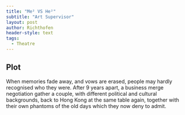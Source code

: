 ```yaml
---
title: "Me² VS He²"
subtitle: "Art Supervisor"
layout: post
author: Richthofen
header-style: text
tags:
  - Theatre
---
```


## Plot
When memories fade away, and vows are erased, people may hardly recognised who they were. After 9 years apart, a business merge negotiation gather a couple, with different political and cultural backgrounds, back to Hong Kong at the same table again, together with their own phantoms of the old days which they now deny to admit. 